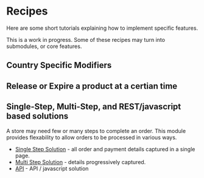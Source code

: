 # Recipes

Here are some short tutorials explaining how to implement specific features.

This is a work in progress. Some of these recipes may turn into submodules, or core features.

## Country Specific Modifiers

## Release or Expire a product at a certian time


## Single-Step, Multi-Step, and REST/javascript based solutions

A store may need few or many steps to complete an order. This module provides flexability
to allow orders to be processed in various ways.

 * [Single Step Solution](SingleStepSolution) - all order and payment details captured in a single page.
 * [Multi Step Solution](MultiStepSolution) - details progressively captured.
 * [API](API) - API / javascript solution